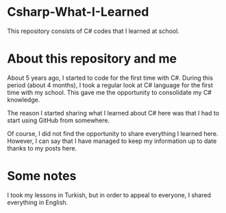 # Csharp-What-I-Learned
This repository consists of C# codes that I learned at school.

# About this repository and me
About 5 years ago, I started to code for the first time with C#. During this period (about 4 months), I took a regular look at C# language for the first time with my school. This gave me the opportunity to consolidate my C# knowledge.

The reason I started sharing what I learned about C# here was that I had to start using GitHub from somewhere.

Of course, I did not find the opportunity to share everything I learned here. However, I can say that I have managed to keep my information up to date thanks to my posts here.

# Some notes
I took my lessons in Turkish, but in order to appeal to everyone, I shared everything in English.
